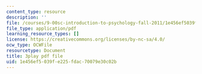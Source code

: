 ```yaml
---
content_type: resource
description: ''
file: /courses/9-00sc-introduction-to-psychology-fall-2011/1e456ef5039fe225fdac70079e30c02b_syXplPKQb_o.pdf
file_type: application/pdf
learning_resource_types: []
license: https://creativecommons.org/licenses/by-nc-sa/4.0/
ocw_type: OCWFile
resourcetype: Document
title: 3play pdf file
uid: 1e456ef5-039f-e225-fdac-70079e30c02b
---
```


